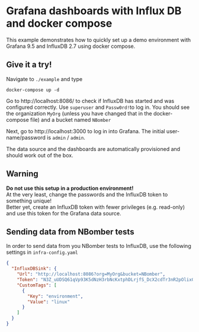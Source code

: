 # Grafana dashboards with Influx DB and docker compose

This example demonstrates how to quickly set up a demo environment with Grafana 9.5 and InfluxDB 2.7 using docker compose.

## Give it a try!
Navigate to `./example` and type
```
docker-compose up -d
```

Go to http://localhost:8086/ to check if InfluxDB has started and was configured correctly. Use `superuser` and `Passw0rd!`to log in. You should see the organization `MyOrg` (unless you have changed that in the docker-compose file) and a bucket named `NBomber`

Next, go to http://localhost:3000 to log in into Grafana. The initial user-name/password is `admin` / `admin`.  

The data source and the dashboards are automatically provisioned and should work out of the box.

## Warning
**Do not use this setup in a production environment!**  
At the very least, change the passwords and the InfluxDB token to something unique!  
Better yet, create an InfluxDB token with fewer privileges (e.g. read-only) and use this token for the Grafana data source.

## Sending data from NBomber tests
In order to send data from you NBomber tests to InfluxDB, use the following settings in `infra-config.yaml`

```json
{
  "InfluxDBSink": {
    "Url": "http://localhost:8086?org=MyOrg&bucket=NBomber",
    "Token": "N3Z_uUDSQ61qVp93K5dNzH3rbNcKxtphDLrjfS_DcX2cdTr3nR2pOlixGCx6HQ8VI66nqnyztOlPFoWFXoe62Q==",
    "CustomTags": [
      {
        "Key": "environment",
        "Value": "linux"
      }
    ]
  }
}
```